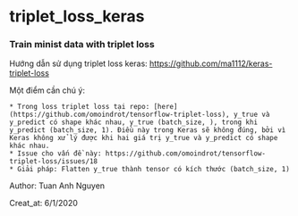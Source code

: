 # triplet_loss_keras
### Train minist data with triplet loss


Hướng dẫn sử dụng triplet loss keras: https://github.com/ma1112/keras-triplet-loss

Một điểm cần chú ý:
    
    * Trong loss triplet loss tại repo: [here](https://github.com/omoindrot/tensorflow-triplet-loss), y_true và y_predict có shape khác nhau, y_true (batch_size, ), trong khi y_predict (batch_size, 1). Điều này trong Keras sẽ không đúng, bởi vì Keras không xử lý được khi hai giá trị y_true và y_predict có shape khác nhau.
    * Issue cho vấn đề này: https://github.com/omoindrot/tensorflow-triplet-loss/issues/18
    * Giải pháp: Flatten y_true thành tensor có kích thước (batch_size, 1)

Author: Tuan Anh Nguyen

Creat_at: 6/1/2020
